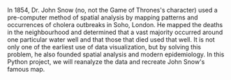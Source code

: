 In 1854, Dr. John Snow (no, not the Game of Thrones's character) used a pre-computer method of spatial analysis by mapping patterns and occurrences of cholera outbreaks in Soho, London. He mapped the deaths in the neighbourhood and determined that a vast majority occurred around one particular water well and that those that died used that well. It is not only one of the earliest use of data visualization, but by solving this problem, he also founded spatial analysis and modern epidemiology.  In this Python project, we will reanalyze the data and recreate John Snow's famous map.
